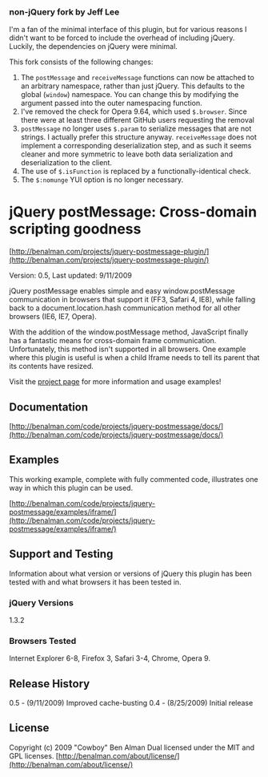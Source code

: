 ### non-jQuery fork by Jeff Lee

I'm a fan of the minimal interface of this plugin, but for various reasons I didn't want to be forced to include the overhead of including jQuery. Luckily, the dependencies on jQuery were minimal.

This fork consists of the following changes:

1. The `postMessage` and `receiveMessage` functions can now be attached to an arbitrary namespace, rather than just jQuery. This defaults to the global (`window`) namespace. You can change this by modifying the argument passed into the outer namespacing function.
2. I've removed the check for Opera 9.64, which used `$.browser`. Since there were at least three different GitHub users requesting the removal
3. `postMessage` no longer uses `$.param` to serialize messages that are not strings. I actually prefer this structure anyway. `receiveMessage` does not implement a corresponding deserialization step, and as such it seems cleaner and more symmetric to leave both data serialization and deserialization to the client.
4. The use of `$.isFunction` is replaced by a functionally-identical check.
5. The `$:nomunge` YUI option is no longer necessary.

# jQuery postMessage: Cross-domain scripting goodness #

[http://benalman.com/projects/jquery-postmessage-plugin/](http://benalman.com/projects/jquery-postmessage-plugin/)

Version: 0.5, Last updated: 9/11/2009

jQuery postMessage enables simple and easy window.postMessage communication in browsers that support it (FF3, Safari 4, IE8), while falling back to a document.location.hash communication method for all other browsers (IE6, IE7, Opera).

With the addition of the window.postMessage method, JavaScript finally has a fantastic means for cross-domain frame communication. Unfortunately, this method isn't supported in all browsers. One example where this plugin is useful is when a child Iframe needs to tell its parent that its contents have resized.

Visit the [project page](http://benalman.com/projects/jquery-postmessage-plugin/) for more information and usage examples!


## Documentation ##
[http://benalman.com/code/projects/jquery-postmessage/docs/](http://benalman.com/code/projects/jquery-postmessage/docs/)


## Examples ##
This working example, complete with fully commented code, illustrates one
way in which this plugin can be used.

[http://benalman.com/code/projects/jquery-postmessage/examples/iframe/](http://benalman.com/code/projects/jquery-postmessage/examples/iframe/)


## Support and Testing ##
Information about what version or versions of jQuery this plugin has been
tested with and what browsers it has been tested in.

### jQuery Versions ###
1.3.2

### Browsers Tested ###
Internet Explorer 6-8, Firefox 3, Safari 3-4, Chrome, Opera 9.

## Release History ##

0.5 - (9/11/2009) Improved cache-busting
0.4 - (8/25/2009) Initial release


## License ##
Copyright (c) 2009 "Cowboy" Ben Alman
Dual licensed under the MIT and GPL licenses.
[http://benalman.com/about/license/](http://benalman.com/about/license/)

